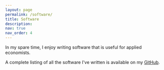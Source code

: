 ```yaml
---
layout: page
permalink: /software/
title: Software
description:  
nav: true
nav_order: 4
---
```


In my spare time, I enjoy writing software that is useful for applied economists. 

A complete listing of all the software I've written is available on my [GitHub](https://github.com/mdroste).